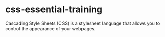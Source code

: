 # css-essential-training
Cascading Style Sheets (CSS) is a stylesheet language that allows you to control the appearance of your webpages. 
